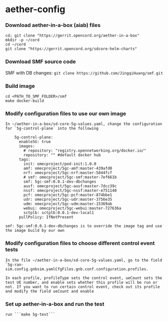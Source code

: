 # aether-config

### Download aether-in-a-box (aiab) files
	cd; git clone "https://gerrit.opencord.org/aether-in-a-box"
	mkdir -p ~/cord
	cd ~/cord
	git clone "https://gerrit.opencord.org/sdcore-helm-charts"
	

### Download SMF source code

SMF with DB changes: `git clone https://github.com/JingqiHuang/smf.git`

### Build image
	cd <PATH_TO_SMF_FOLDER>/smf
	make docker-build

### Modify configuration files to use our own image
	In ~/aether-in-a-box/sd-core-5g-values.yaml, change the configuration for `5g-control-plane` into the following

```
	5g-control-plane:
	  enable5G: true
	  images:
	    # repository: "registry.opennetworking.org/docker.io/"
	    repository: "" #default docker hub
	  tags:
	    init: omecproject/pod-init:1.0.0
	    amf: omecproject/5gc-amf:master-439afd0
	    nrf: omecproject/5gc-nrf:master-5844fcf
	    # smf: omecproject/5gc-smf:master-7ef661b
	    smf: 5gc-smf:0.0.1-dev-dbchanges
	    ausf: omecproject/5gc-ausf:master-7dcc39c
	    nssf: omecproject/5gc-nssf:master-e751140
	    pcf: omecproject/5gc-pcf:master-874bbe1
	    udr: omecproject/5gc-udr:master-3756e35
	    udm: omecproject/5gc-udm:master-15369ab
	    webui: omecproject/5gc-webui:master-727636a
	    sctplb: sctplb:0.0.1-dev-local1
	  pullPolicy: IfNotPresent
```

	smf: 5gc-smf:0.0.1-dev-dbchanges is to override the image tag and use the image build by our own


### Modify configuration files to choose different control event tests
	In the file ~/aether-in-a-box/sd-core-5g-values.yaml, go to the field `5g-ran-sim.config.gnbsim.yamlCfgFiles.gnb.conf.configuration.profiles.

	In each profile, profileType sets the control event, ueCount sets the test UE number, and enable sets whether this profile will be run or not. If you want to run certain control event, check out its profile and modify the field ueCount and enable


### Set up aether-in-a-box and run the test
	run ```make 5g-test```
